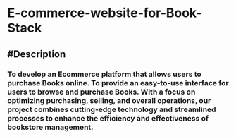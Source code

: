 # E-commerce-website-for-Book-Stack
<h2>#Description</h2>	
<h3>
To develop an Ecommerce platform that allows users to purchase Books online. To provide an easy-to-use interface for users to browse and purchase Books. With a focus on optimizing purchasing, selling, and overall operations, our project combines cutting-edge technology and streamlined processes to enhance the efficiency and effectiveness of bookstore management.
</h3>
